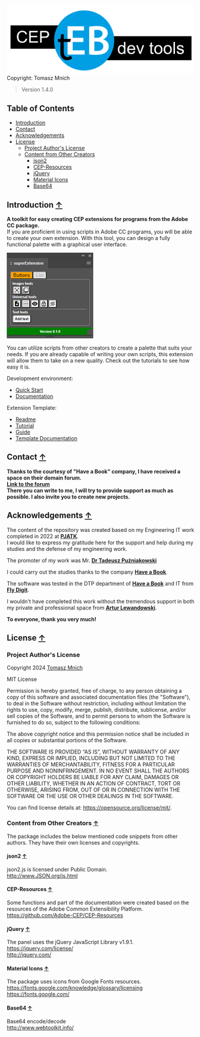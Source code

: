 ![](Documentation/images/teb-logo.svg) 
Copyright: Tomasz Mnich  
>Version 1.4.0

## Table of Contents

- [Introduction](#Introduction-)
- [Contact](#Contact-)
- [Acknowledgements](#Acknowledgements-)
- [License](#License-)
    - [Project Author's License](#Project-Authors-License)
    - [Content from Other Creators](#Content-from-Other-Creators-)
        - [json2](#json2-)
        - [CEP-Resources](#CEP-Resources-)
        - [jQuery](#jQuery-)
        - [Material Icons](#Material-Icons-)
        - [Base64](#Base64-)

## Introduction [**↑**](#Table-of-Contents)
**A toolkit for easy creating CEP extensions for programs from the Adobe CC package.**  
If you are proficient in using scripts in Adobe CC programs, you will be able to create your own extension.
With this tool, you can design a fully functional palette with a graphical user interface.

![](Templates/Indd-PS-AI%20template/04%20documentation/template-documentation/images/tutorial-15.png)

You can utilize scripts from other creators to create a palette that suits your needs.
If you are already capable of writing your own scripts, this extension will allow them to take on a new quality.
Check out the tutorials to see how easy it is.

Development environment:
- [Quick Start](/Documentation/teb-tutorial.md)
- [Documentation](Documentation/extension%20builder%20documentation.md)

Extension Template:
- [Readme](Templates/Indd-PS-AI%20template/README.md)
- [Tutorial](Templates/Indd-PS-AI%20template/04%20documentation/template-documentation/Tutorial.md)
- [Guide](Templates/Indd-PS-AI%20template/04%20documentation/extension-help/README.md)
- [Template Documentation](Templates/Indd-PS-AI%20template/04%20documentation/template-documentation/Template%20documentation.md)

## Contact [**↑**](#Table-of-Contents)

**Thanks to the courtesy of "Have a Book" company, I have received a space on their domain forum.**  
**[Link to the forum](https://forum.haveabook.eu/categories)**  
**There you can write to me, I will try to provide support as much as possible.
I also invite you to create new projects.**

## Acknowledgements [**↑**](#Table-of-Contents)
The content of the repository was created based on my Engineering IT work completed in 2022 at **[PJATK](https://pja.edu.pl/en/?gclid=Cj0KCQiAqsitBhDlARIsAGMR1Rgu-b-DMfABeYem_UPbAsKsmmiKUGHpyqwkKJ9O5oxTJhCypMfiZlAaAungEALw_wcB)**.  
I would like to express my gratitude here for the support and help during my studies and the defense of my engineering work.  

The promoter of my work was Mr. **[Dr Tadeusz Puźniakowski](https://www.linkedin.com/in/tadeusz-pu%C5%BAniakowski-614021132)**

I could carry out the studies thanks to the company **[Have a Book](https://haveabook.eu)**.

The software was tested in the DTP department of **[Have a Book](https://haveabook.eu)** and IT from **[Fly Digit](https://www.flydigit.io/)**.

I wouldn't have completed this work without the tremendous support in both my private and professional space from **[Artur Lewandowski](https://www.linkedin.com/in/artur-lewandowski-411518276/)**.

**To everyone, thank you very much!**


## License [**↑**](#Table-of-Contents)
### Project Author's License
Copyright 2024 [Tomasz Mnich](https://www.linkedin.com/in/tomasz-mnich-897191a3/)

MIT License

Permission is hereby granted, free of charge, to any person obtaining a copy of this software and associated documentation files (the "Software"), to deal in the Software without restriction, including without limitation the rights to use, copy, modify, merge, publish, distribute, sublicense, and/or sell copies of the Software, and to permit persons to whom the Software is furnished to do so, subject to the following conditions:

The above copyright notice and this permission notice shall be included in all copies or substantial portions of the Software.

THE SOFTWARE IS PROVIDED “AS IS”, WITHOUT WARRANTY OF ANY KIND, EXPRESS OR IMPLIED, INCLUDING BUT NOT LIMITED TO THE WARRANTIES OF MERCHANTABILITY, FITNESS FOR A PARTICULAR PURPOSE AND NONINFRINGEMENT. IN NO EVENT SHALL THE AUTHORS OR COPYRIGHT HOLDERS BE LIABLE FOR ANY CLAIM, DAMAGES OR OTHER LIABILITY, WHETHER IN AN ACTION OF CONTRACT, TORT OR OTHERWISE, ARISING FROM, OUT OF OR IN CONNECTION WITH THE SOFTWARE OR THE USE OR OTHER DEALINGS IN THE SOFTWARE.

You can find license details at: https://opensource.org/license/mit/.
### Content from Other Creators [**↑**](#Table-of-Contents)
The package includes the below mentioned code snippets from other authors. They have their own licenses and copyrights.
#### json2 [**↑**](#Table-of-Contents)
json2.js is licensed under Public Domain.  
http://www.JSON.org/js.html
#### CEP-Resources [**↑**](#Table-of-Contents)
Some functions and part of the documentation were created based on the resources of the Adobe Common Extensibility Platform.  
https://github.com/Adobe-CEP/CEP-Resources
#### jQuery [**↑**](#Table-of-Contents)
The panel uses the jQuery JavaScript Library v1.9.1.  
https://jquery.com/license/  
http://jquery.com/
#### Material Icons [**↑**](#Table-of-Contents)
The package uses icons from Google Fonts resources.  
https://fonts.google.com/knowledge/glossary/licensing
https://fonts.google.com/
#### Base64 [**↑**](#Table-of-Contents)
Base64 encode/decode  
http://www.webtoolkit.info/
